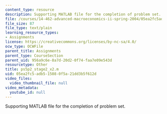 ```yaml
---
content_type: resource
description: Supporting MATLAB file for the completion of problem set.
file: /courses/14-462-advanced-macroeconomics-ii-spring-2004/05ea2fc5adb515080f5a21dd3b5f612d_ps5p2_stage2_x2.m
file_size: 87
file_type: text/plain
learning_resource_types:
- Assignments
license: https://creativecommons.org/licenses/by-nc-sa/4.0/
ocw_type: OCWFile
parent_title: Assignments
parent_type: CourseSection
parent_uid: 956a9c6e-8a7d-20d2-0f74-faa7e09e543d
resourcetype: Other
title: ps5p2_stage2_x2.m
uid: 05ea2fc5-adb5-1508-0f5a-21dd3b5f612d
video_files:
  video_thumbnail_file: null
video_metadata:
  youtube_id: null
---
```

Supporting MATLAB file for the completion of problem set.